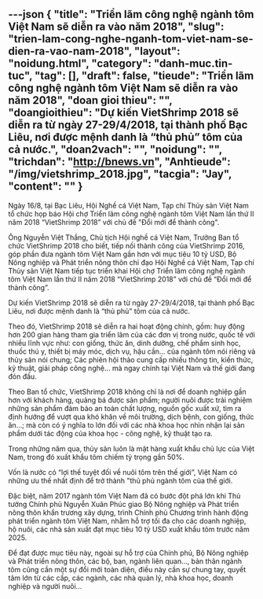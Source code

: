 ---json
{
    "title": "Triển lãm công nghệ ngành tôm Việt Nam sẽ diễn ra vào năm 2018",
    "slug": "trien-lam-cong-nghe-nganh-tom-viet-nam-se-dien-ra-vao-nam-2018",
    "layout": "noidung.html",
    "category": "danh-muc.tin-tuc",
    "tag": [],
    "draft": false,
    "tieude": "Triển lãm công nghệ ngành tôm Việt Nam sẽ diễn ra vào năm 2018",
    "doan gioi thieu": "",
    "doangioithieu": "Dự kiến VietShrimp 2018 sẽ diễn ra từ ngày 27-29/4/2018, tại thành phố Bạc Liêu, nơi được mệnh danh là “thủ phủ” tôm của cả nước.",
    "doan2vach": "",
    "noidung": "",
    "trichdan": "http://bnews.vn",
    "Anhtieude": "/img/vietshrimp_2018.jpg",
    "tacgia": "Jay",
    "__content__": ""
}
---
<p><span style="font-size:14px">Ng&agrave;y 16/8, tại Bạc Li&ecirc;u, Hội Nghề c&aacute; Việt Nam, Tạp ch&iacute; Thủy sản Việt Nam tổ chức họp b&aacute;o Hội chợ Triển l&atilde;m c&ocirc;ng nghệ ng&agrave;nh t&ocirc;m Việt Nam lần thứ II năm 2018 &ldquo;VietShrimp 2018&rdquo; với chủ đề &quot;Đổi mới để th&agrave;nh c&ocirc;ng&quot;.</span></p>

<p><span style="font-size:14px">&Ocirc;ng Nguyễn Việt Thắng, Chủ tịch Hội nghề c&aacute; Việt Nam, Trưởng Ban tổ chức VietShrimp 2018 cho biết, tiếp nối th&agrave;nh c&ocirc;ng của VietShrimp 2016, g&oacute;p phần đưa ng&agrave;nh t&ocirc;m Việt Nam gần hơn với mục ti&ecirc;u 10 tỷ USD, Bộ N&ocirc;ng nghiệp v&agrave; Ph&aacute;t triển n&ocirc;ng th&ocirc;n chỉ đạo Hội Nghề c&aacute; Việt Nam, Tạp ch&iacute; Thủy sản Việt Nam tiếp tục triển khai Hội chợ Triển l&atilde;m c&ocirc;ng nghệ ng&agrave;nh t&ocirc;m Việt Nam lần thứ II năm 2018 &ldquo;VietShrimp 2018&rdquo; với chủ đề &ldquo;Đổi mới để th&agrave;nh c&ocirc;ng&rdquo;.</span></p>

<p><span style="font-size:14px">Dự kiến VietShrimp 2018 sẽ diễn ra từ ng&agrave;y 27-29/4/2018, tại th&agrave;nh phố Bạc Li&ecirc;u, nơi được mệnh danh l&agrave; &ldquo;thủ phủ&rdquo; t&ocirc;m của cả nước.</span></p>

<p><span style="font-size:14px">Theo đ&oacute;, VietShrimp 2018 sẽ diễn ra hai hoạt động ch&iacute;nh, gồm: huy động hơn 200 gian h&agrave;ng tham gia triển l&atilde;m của c&aacute;c đơn vị trong nước, quốc tế với nhiều lĩnh vực như: con giống, thức ăn, dinh dưỡng, chế phẩm sinh học, thuốc th&uacute; y, thiết bị m&aacute;y m&oacute;c, dịch vụ, hậu cần&hellip; của ng&agrave;nh t&ocirc;m n&oacute;i ri&ecirc;ng v&agrave; thủy sản n&oacute;i chung; C&aacute;c phi&ecirc;n hội thảo cung cấp nhiều th&ocirc;ng tin, kiến thức, kỹ thuật, giải ph&aacute;p c&ocirc;ng nghệ&hellip; m&agrave; ngay ch&iacute;nh tại Việt Nam v&agrave; thế giới đang đ&oacute;n đầu.</span></p>

<p><span style="font-size:14px">Theo Ban tổ chức, VietShrimp 2018 kh&ocirc;ng chỉ l&agrave; nơi để doanh nghiệp gần hơn với kh&aacute;ch h&agrave;ng, quảng b&aacute; được sản phẩm; người nu&ocirc;i được trải nghiệm những sản phẩm đảm bảo an to&agrave;n chất lượng, nguồn gốc xuất xứ, t&igrave;m ra định hướng để vượt qua kh&oacute; khăn về m&ocirc;i trường, dịch bệnh, con giống, thức ăn&hellip;; m&agrave; c&ograve;n c&oacute; &yacute; nghĩa to lớn đối với c&aacute;c nh&agrave; khoa học nh&igrave;n nhận lại sản phẩm dưới t&aacute;c động của khoa học - c&ocirc;ng nghệ, kỹ thuật tạo ra.</span></p>

<p><span style="font-size:14px">Trong những năm qua, thủy sản lu&ocirc;n l&agrave; mặt h&agrave;ng xuất khẩu chủ lực của Việt Nam, trong đ&oacute; xuất khẩu t&ocirc;m chiếm tỷ trọng gần 50%.</span></p>

<p><span style="font-size:14px">Vốn l&agrave; nước c&oacute; &ldquo;lợi thế tuyệt đối về nu&ocirc;i t&ocirc;m tr&ecirc;n thế giới&rdquo;, Việt Nam c&oacute; những ưu thế nhất định để trở th&agrave;nh &quot;thủ phủ ng&agrave;nh t&ocirc;m của thế giới.</span></p>

<p><span style="font-size:14px">Đặc biệt, năm 2017 ng&agrave;nh t&ocirc;m Việt Nam đ&atilde; c&oacute; bước đột ph&aacute; lớn khi Thủ tướng Ch&iacute;nh phủ Nguyễn Xu&acirc;n Ph&uacute;c giao&nbsp;Bộ N&ocirc;ng nghiệp v&agrave; Ph&aacute;t triển n&ocirc;ng th&ocirc;n&nbsp;khẩn trương x&acirc;y dựng, tr&igrave;nh Ch&iacute;nh phủ Chương tr&igrave;nh h&agrave;nh động ph&aacute;t triển ng&agrave;nh t&ocirc;m Việt Nam, nhằm hỗ trợ tối đa cho c&aacute;c doanh nghiệp, hộ nu&ocirc;i, c&aacute;c nh&agrave; sản xuất đạt mục ti&ecirc;u 10 tỷ USD xuất khẩu t&ocirc;m trước năm 2025.</span></p>

<p><span style="font-size:14px">Để đạt được mục ti&ecirc;u n&agrave;y, ngo&agrave;i sự hỗ trợ của Ch&iacute;nh phủ, Bộ N&ocirc;ng nghiệp v&agrave; Ph&aacute;t triển n&ocirc;ng th&ocirc;n, c&aacute;c bộ, ban, ng&agrave;nh li&ecirc;n quan&hellip;, bản th&acirc;n ng&agrave;nh t&ocirc;m cũng cần một sự đổi mới to&agrave;n diện, điều n&agrave;y cần sự chung tay, quyết t&acirc;m lớn từ c&aacute;c cấp, c&aacute;c ng&agrave;nh, c&aacute;c nh&agrave; quản l&yacute;, nh&agrave; khoa học, doanh nghiệp v&agrave; người nu&ocirc;i...</span></p>
